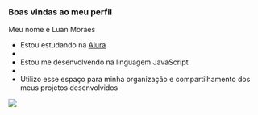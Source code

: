 ### Boas vindas ao meu perfil 

Meu nome é Luan Moraes

- Estou estudando na [Alura](https://www.alura.com.br)
- 
- Estou me desenvolvendo na linguagem JavaScript
- 
- Utilizo esse espaço para minha organização e compartilhamento dos meus projetos desenvolvidos

![](https://media.tenor.com/3sWk5R0q5z0AAAAd/jin-woo.gif)
